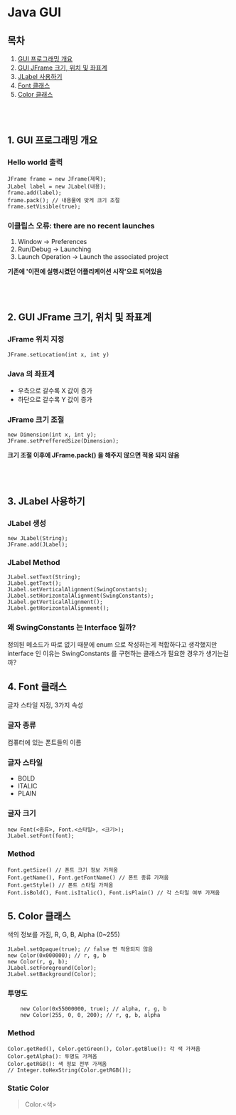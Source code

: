 # Java GUI

## 목차  
1. <a href="#1-GUI-프로그래밍-개요">GUI 프로그래밍 개요</a>
2. <a href="#2-GUI-JFrame-크기-위치-및-좌표계">GUI JFrame 크기, 위치 및 좌표계</a>
3. <a href="#3-JLabel-사용하기">JLabel 사용하기</a>
4. <a href="#4-Font-클래스">Font 클래스</a>
4. <a href="#5-Color-클래스">Color 클래스</a>

<br><br>

## 1. GUI 프로그래밍 개요
### Hello world 출력
```
JFrame frame = new JFrame(제목);
JLabel label = new JLabel(내용);
frame.add(label);
frame.pack(); // 내용물에 맞게 크기 조절
frame.setVisible(true);
```
### 이클립스 오류: there are no recent launches
1. Window -> Preferences
2. Run/Debug -> Launching
3. Launch Operation -> Launch the associated project

**기존에 '이전에 실행시켰던 어플리케이션 시작'으로 되어있음**

<br><br>

## 2. GUI JFrame 크기, 위치 및 좌표계
### JFrame 위치 지정
```
JFrame.setLocation(int x, int y)
```
### Java 의 좌표계
* 우측으로 갈수록 X 값이 증가
* 하단으로 갈수록 Y 값이 증가

### JFrame 크기 조절
```
new Dimension(int x, int y);
JFrame.setPrefferedSize(Dimension);
```
**크기 조절 이후에 JFrame.pack() 을 해주지 않으면 적용 되지 않음**

<br><br>

## 3. JLabel 사용하기
### JLabel 생성
```
new JLabel(String);
JFrame.add(JLabel);
```

### JLabel Method
```
JLabel.setText(String);
JLabel.getText();
JLabel.setVerticalAlignment(SwingConstants);
JLabel.setHorizontalAlignment(SwingConstants);
JLabel.getVerticalAlignment();
JLabel.getHorizontalAlignment();
```

### 왜 SwingConstants 는 Interface 일까?
정의된 메소드가 따로 없기 때문에 enum 으로 작성하는게 적합하다고 생각했지만 interface 인 이유는 SwingConstants 를 구현하는 클래스가 필요한 경우가 생기는걸까?

## 4. Font 클래스
글자 스타일 지정, 3가지 속성

### 글자 종류
컴퓨터에 있는 폰트들의 이름

### 글자 스타일
* BOLD
* ITALIC
* PLAIN

### 글자 크기

```
new Font(<종류>, Font.<스타일>, <크기>);
JLabel.setFont(font);
```

### Method
```
Font.getSize() // 폰트 크기 정보 가져옴
Font.getName(), Font.getFontName() // 폰트 종류 가져옴
Font.getStyle() // 폰트 스타일 가져옴
Font.isBold(), Font.isItalic(), Font.isPlain() // 각 스타일 여부 가져옴
```

## 5. Color 클래스
색의 정보를 가짐, R, G, B, Alpha (0~255)

```
JLabel.setOpaque(true); // false 면 적용되지 않음
new Color(0x000000); // r, g, b
new Color(r, g, b);
JLabel.setForeground(Color);
JLabel.setBackground(Color);
```

### 투명도

```
    new Color(0x55000000, true); // alpha, r, g, b
    new Color(255, 0, 0, 200); // r, g, b, alpha
```

### Method
```
Color.getRed(), Color.getGreen(), Color.getBlue(): 각 색 가져옴
Color.getAlpha(): 투명도 가져옴
Color.getRGB(): 색 정보 전부 가져옴
// Integer.toHexString(Color.getRGB());
```

### Static Color
> Color.<색>
